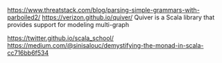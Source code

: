 https://www.threatstack.com/blog/parsing-simple-grammars-with-parboiled2/
https://verizon.github.io/quiver/ Quiver is a Scala library that provides support for modeling multi-graph

https://twitter.github.io/scala_school/
https://medium.com/@sinisalouc/demystifying-the-monad-in-scala-cc716bb6f534
